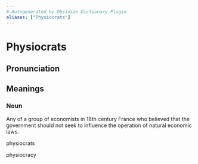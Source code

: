 ```yaml
---
# Autogenerated by Obsidian Dictionary Plugin
aliases: ["Physiocrats"]
---
```


# Physiocrats

## Pronunciation



## Meanings

### Noun

Any of a group of economists in 18th century France who believed that the government should not seek to influence the operation of natural economic laws.




physiocrats

physiocracy